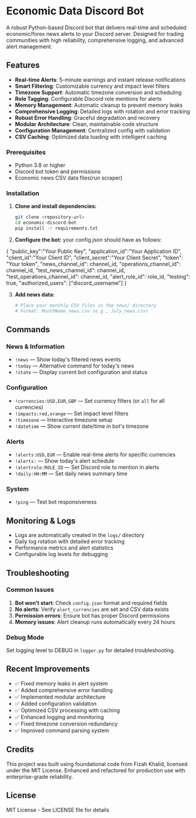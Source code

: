 # Economic Data Discord Bot

A robust Python-based Discord bot that delivers real-time and scheduled economic/forex news alerts to your Discord server. Designed for trading communities with high reliability, comprehensive logging, and advanced alert management.

## Features
- **Real-time Alerts**: 5-minute warnings and instant release notifications
- **Smart Filtering**: Customizable currency and impact level filters
- **Timezone Support**: Automatic timezone conversion and scheduling
- **Role Tagging**: Configurable Discord role mentions for alerts
- **Memory Management**: Automatic cleanup to prevent memory leaks
- **Comprehensive Logging**: Detailed logs with rotation and error tracking
- **Robust Error Handling**: Graceful degradation and recovery
- **Modular Architecture**: Clean, maintainable code structure
- **Configuration Management**: Centralized config with validation
- **CSV Caching**: Optimized data loading with intelligent caching


### Prerequisites
- Python 3.8 or higher
- Discord bot token and permissions
- Economic news CSV data files(run scraper)

### Installation
1. **Clone and install dependencies:**
   ```bash
   git clone <repository-url>
   cd economic-discord-bot
   pip install -r requirements.txt
   ```

2. **Configure the bot:**
   your config.json should have as follows:

{
 "public_key":"Your Public Key",
 "application_id":"Your Application ID",
 "client_id":"Your Client ID",
 "client_secret":"Your Client Secret",
 "token": "Your token",
 "news_channel_id": channel_id,
 "operations_channel_id": channel_id,
 "test_news_channel_id": channel_id,
 "test_operations_channel_id": channel_id,
 "alert_role_id": role_id,
 "testing": true,
 "authorized_users": ["discord_username"]
}


3. **Add news data:**
   ```bash
   # Place your monthly CSV files in the news/ directory
   # Format: MonthName_news.csv (e.g., July_news.csv)
   ```



## Commands

### News & Information
- `!news` — Show today's filtered news events
- `!today` — Alternative command for today's news
- `!state` — Display current bot configuration and status

### Configuration
- `!currencies:USD,EUR,GBP` — Set currency filters (or `all` for all currencies)
- `!impacts:red,orange` — Set impact level filters
- `!timezone` — Interactive timezone setup
- `!datetime` — Show current date/time in bot's timezone

### Alerts
- `!alerts:USD,EUR` — Enable real-time alerts for specific currencies
- `!alerts:` — Show today's alert schedule
- `!alertrole:ROLE_ID` — Set Discord role to mention in alerts
- `!daily:HH:MM` — Set daily news summary time

### System
- `!ping` — Test bot responsiveness


## Monitoring & Logs

- Logs are automatically created in the `logs/` directory
- Daily log rotation with detailed error tracking
- Performance metrics and alert statistics
- Configurable log levels for debugging

## Troubleshooting

### Common Issues
1. **Bot won't start**: Check `config.json` format and required fields
2. **No alerts**: Verify `alert_currencies` are set and CSV data exists
3. **Permission errors**: Ensure bot has proper Discord permissions
4. **Memory issues**: Alert cleanup runs automatically every 24 hours

### Debug Mode
Set logging level to DEBUG in `logger.py` for detailed troubleshooting.

## Recent Improvements

- ✅ Fixed memory leaks in alert system
- ✅ Added comprehensive error handling
- ✅ Implemented modular architecture
- ✅ Added configuration validation
- ✅ Optimized CSV processing with caching
- ✅ Enhanced logging and monitoring
- ✅ Fixed timezone conversion redundancy
- ✅ Improved command parsing system

## Credits
This project was built using foundational code from Fizah Khalid, licensed under the MIT License.
Enhanced and refactored for production use with enterprise-grade reliability.

## License
MIT License - See LICENSE file for details

